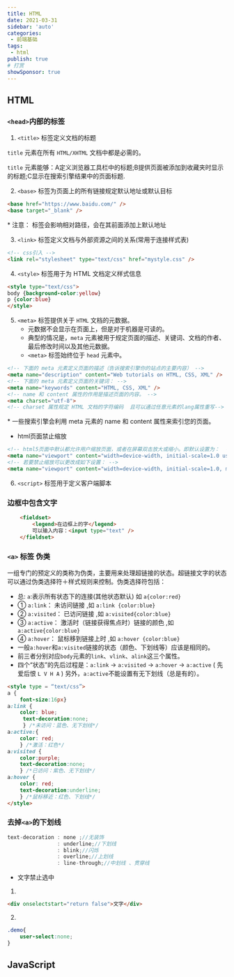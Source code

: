 ```yaml
---
title: HTML
date: 2021-03-31
sidebar: 'auto'
categories:
 - 前端基础
tags:
 - html
publish: true
# 打赏
showSponsor: true
---
```


## HTML

### `<head>`内部的标签

1. `<title>` 标签定义文档的标题

`title` 元素在所有 `HTML/XHTML` 文档中都是必需的。

`title` 元素能够：A定义浏览器工具栏中的标题;B提供页面被添加到收藏夹时显示的标题;C显示在搜索引擎结果中的页面标题.

2. `<base>` 标签为页面上的所有链接规定默认地址或默认目标

```html
<base href="https://www.baidu.com/" />
<base target="_blank" />

```

\* 注意：<base> 标签会影响相对路径，会在其前面添加上默认地址

3. `<link>` 标签定义文档与外部资源之间的关系(常用于连接样式表)

```html
<!-- css引入 -->
<link rel="stylesheet" type="text/css" href="mystyle.css" />
```

4. `<style>` 标签用于为 HTML 文档定义样式信息

```html
<style type="text/css">
body {background-color:yellow}
p {color:blue}
</style>

```

5. `<meta>` 标签提供关于 `HTML` 文档的元数据。
    - 元数据不会显示在页面上，但是对于机器是可读的。
    - 典型的情况是，`meta` 元素被用于规定页面的描述、关键词、文档的作者、最后修改时间以及其他元数据。
    - `<meta>` 标签始终位于 `head` 元素中。

```html
<!-- 下面的 meta 元素定义页面的描述（告诉搜索引擎你的站点的主要内容） -->
<meta name="description" content="Web tutorials on HTML, CSS, XML" />
<!-- 下面的 meta 元素定义页面的关键词： -->
<meta name="keywords" content="HTML, CSS, XML" />
<!-- name 和 content 属性的作用是描述页面的内容。 -->
<meta charset="utf-8">
<!-- charset 属性规定 HTML 文档的字符编码  且可以通过任意元素的lang属性重写-->
```

\* 一些搜索引擎会利用 meta 元素的 name 和 content 属性来索引您的页面。

- html页面禁止缩放

```html
<!-- html5页面中默认都允许用户缩放页面，或者在屏幕双击放大或缩小。即默认设置为：  -->
<meta name="viewport" content="width=device-width, initial-scale=1.0 user-scalable=yes" /> 
<!-- 若要禁止缩放可以更改成如下设置： -->
<meta name="viewport" content="width=device-width, initial-scale=1.0, maximum-scale=1.0, user-scalable=0;"/>
```

6. `<script>` 标签用于定义客户端脚本

### 边框中包含文字

```html
    <fieldset>
        <legend>在边框上的字</legend>
        可以输入内容：<input type="text" />
    </fieldset>
```

### `<a>` 标签 伪类

一组专门的预定义的类称为伪类，主要用来处理超链接的状态。超链接文字的状态可以通过伪类选择符＋样式规则来控制。伪类选择符包括：

- 总: `a`:表示所有状态下的连接(其他状态默认) 如 `a{color:red}`
- ① `a:link`： 未访问链接 ,如 `a:link {color:blue}`
- ② `a:visited`： 已访问链接 ,如 `a:visited{color:blue}`
- ③ `a:active`： 激活时（链接获得焦点时）链接的颜色 ,如 `a:active{color:blue}`
- ④ `a:hover`： 鼠标移到链接上时 ,如 `a:hover {color:blue}`
- 一般`a:hover`和`a:visited`链接的状态（颜色、下划线等）应该是相同的。
- 前三者分别对应`body`元素的`link`、`vlink`、`alink`这三个属性。
- 四个“状态”的先后过程是：`a:link` -> `a:visited` -> `a:hover` -> `a:active` ( 先爱后恨 `L V H A` )
另外，`a:active`不能设置有无下划线（总是有的）。

```html
<style type = “text/css”>
a {
    font-size:16px}
a:link {
    color: blue;
     text-decoration:none;
     } /*未访问：蓝色、无下划线*/
a:active:{
    color: red;
    } /*激活：红色*/
a:visited {
    color:purple;
    text-decoration:none;
    } /*已访问：紫色、无下划线*/
a:hover {
    color: red;
    text-decoration:underline;
    } /*鼠标移近：红色、下划线*/
</style>
```

### 去掉`<a>`的下划线

```js
text-decoration : none ;//无装饰
                : underline;//下划线
                : blink;//闪烁
                : overline;//上划线
                : line-through;//中划线 、贯穿线
```

- 文字禁止选中

1.

```html
<div onselectstart="return false">文字</div>
```

2.

```css
.demo{
    user-select:none;
}
```


## JavaScript
